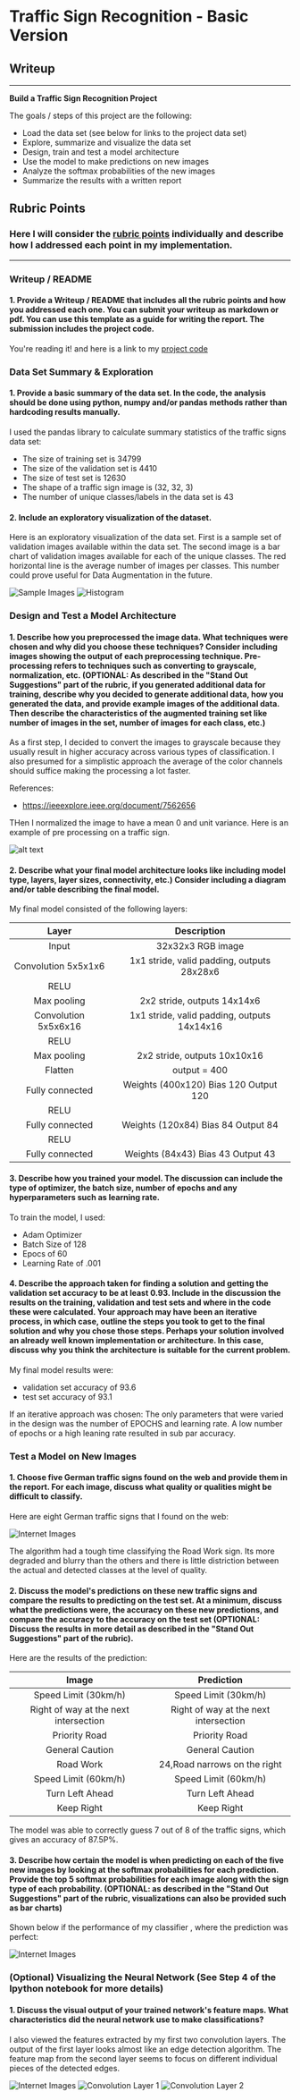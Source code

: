 # **Traffic Sign Recognition - Basic Version** 

## Writeup


---

**Build a Traffic Sign Recognition Project**

The goals / steps of this project are the following:
* Load the data set (see below for links to the project data set)
* Explore, summarize and visualize the data set
* Design, train and test a model architecture
* Use the model to make predictions on new images
* Analyze the softmax probabilities of the new images
* Summarize the results with a written report


[//]: # (Image References)

[image1]: ./images/image_samples.png "Image Samples"
[image2]: ./images/histogram_classes.png "Class Histogram"
[image3]: ./images/preprocess.png "Preprocess"
[image4]: ./images/internet_images.png "Internet Images"
[image5]: ./images/performance.png "Performance"
[image6]: ./images/image.png "Image"
[image7]: ./images/conv1.png "Conv1"
[image8]: ./images/conv2.png "Conv2"

## Rubric Points
### Here I will consider the [rubric points](https://review.udacity.com/#!/rubrics/481/view) individually and describe how I addressed each point in my implementation.  

---
### Writeup / README

#### 1. Provide a Writeup / README that includes all the rubric points and how you addressed each one. You can submit your writeup as markdown or pdf. You can use this template as a guide for writing the report. The submission includes the project code.

You're reading it! and here is a link to my [project code](https://github.com/shivaarunkumar/SelfDrivingCarEngineer/blob/master/CarND-Traffic-Sign-Classifier-Project/Traffic_Sign_Classifier.ipynb)

### Data Set Summary & Exploration

#### 1. Provide a basic summary of the data set. In the code, the analysis should be done using python, numpy and/or pandas methods rather than hardcoding results manually.

I used the pandas library to calculate summary statistics of the traffic
signs data set:

* The size of training set is 34799
* The size of the validation set is 4410
* The size of test set is 12630
* The shape of a traffic sign image is (32, 32, 3)
* The number of unique classes/labels in the data set is 43

#### 2. Include an exploratory visualization of the dataset.

Here is an exploratory visualization of the data set. First is a sample set of validation images available within the data set. The second image is a bar chart of validation images available for each of the unique classes. The red horizontal line is the average number of images per classes. This number could prove useful for Data Augmentation in the future.

![Sample Images][image1]
![Histogram][image2]

### Design and Test a Model Architecture

#### 1. Describe how you preprocessed the image data. What techniques were chosen and why did you choose these techniques? Consider including images showing the output of each preprocessing technique. Pre-processing refers to techniques such as converting to grayscale, normalization, etc. (OPTIONAL: As described in the "Stand Out Suggestions" part of the rubric, if you generated additional data for training, describe why you decided to generate additional data, how you generated the data, and provide example images of the additional data. Then describe the characteristics of the augmented training set like number of images in the set, number of images for each class, etc.)

As a first step, I decided to convert the images to grayscale because they usually result in higher accuracy across various types of classification. I also presumed for a simplistic approach the average of the color channels should suffice making the processing a lot faster.

References:
* https://ieeexplore.ieee.org/document/7562656

THen I normalized the image to have a mean 0 and unit variance. Here is an example of pre processing on a traffic sign.

![alt text][image3]



#### 2. Describe what your final model architecture looks like including model type, layers, layer sizes, connectivity, etc.) Consider including a diagram and/or table describing the final model.

My final model consisted of the following layers:

| Layer         		|     Description	        					| 
|:---------------------:|:---------------------------------------------:| 
| Input         		| 32x32x3 RGB image   							| 
| Convolution 5x5x1x6 	| 1x1 stride, valid padding, outputs 28x28x6 	|
| RELU					|												|
| Max pooling	      	| 2x2 stride,  outputs 14x14x6 				    |
| Convolution 5x5x6x16  | 1x1 stride, valid padding, outputs 14x14x16   |
| RELU					|												|
| Max pooling	      	| 2x2 stride,  outputs 10x10x16				    |
| Flatten               | output = 400                                  |
| Fully connected		| Weights (400x120) Bias 120 Output 120         |  						
| RELU					|												|
| Fully connected		| Weights (120x84) Bias 84 Output 84            |  						
| RELU					|												|
| Fully connected		| Weights (84x43) Bias 43 Output 43             |
 


#### 3. Describe how you trained your model. The discussion can include the type of optimizer, the batch size, number of epochs and any hyperparameters such as learning rate.

To train the model, I used:
* Adam Optimizer
* Batch Size of 128
* Epocs of 60
* Learning Rate of .001

#### 4. Describe the approach taken for finding a solution and getting the validation set accuracy to be at least 0.93. Include in the discussion the results on the training, validation and test sets and where in the code these were calculated. Your approach may have been an iterative process, in which case, outline the steps you took to get to the final solution and why you chose those steps. Perhaps your solution involved an already well known implementation or architecture. In this case, discuss why you think the architecture is suitable for the current problem.

My final model results were:

* validation set accuracy of 93.6
* test set accuracy of 93.1

If an iterative approach was chosen:
The only parameters that were varied in the design was the number of EPOCHS and learning rate. A low number of epochs or a high leaning rate resulted in sub par accuracy.
 

### Test a Model on New Images

#### 1. Choose five German traffic signs found on the web and provide them in the report. For each image, discuss what quality or qualities might be difficult to classify.

Here are eight German traffic signs that I found on the web:

![Internet Images][image4] 

The algorithm had a tough time classifying the Road Work sign. Its more degraded and blurry than the others and there is little distriction between the actual and detected classes at the level of quality.

#### 2. Discuss the model's predictions on these new traffic signs and compare the results to predicting on the test set. At a minimum, discuss what the predictions were, the accuracy on these new predictions, and compare the accuracy to the accuracy on the test set (OPTIONAL: Discuss the results in more detail as described in the "Stand Out Suggestions" part of the rubric).

Here are the results of the prediction:

| Image			                        |     Prediction	        					| 
|:-------------------------------------:|:---------------------------------------------:| 
| Speed Limit (30km/h)                  | Speed Limit (30km/h)							| 
| Right of way at the next intersection	| Right of way at the next intersection			|
| Priority Road			                | Priority Road							    	|
| General Caution  		                | General Caution		 		        		|
| Road Work 			                | 24,Road narrows on the right   				|
| Speed Limit (60km/h) 			        | Speed Limit (60km/h) 	 						|
| Turn Left Ahead 			            | Turn Left Ahead   							|
| Keep Right 			                | Keep Right 	       							|


The model was able to correctly guess 7 out of 8 of the traffic signs, which gives an accuracy of 87.5P%. 

#### 3. Describe how certain the model is when predicting on each of the five new images by looking at the softmax probabilities for each prediction. Provide the top 5 softmax probabilities for each image along with the sign type of each probability. (OPTIONAL: as described in the "Stand Out Suggestions" part of the rubric, visualizations can also be provided such as bar charts)

Shown below if the performance of my classifier , where the prediction was perfect:

![Internet Images][image5] 

### (Optional) Visualizing the Neural Network (See Step 4 of the Ipython notebook for more details)
#### 1. Discuss the visual output of your trained network's feature maps. What characteristics did the neural network use to make classifications?

I also viewed the features extracted by my first two convolution layers. The output of the first layer looks almost like an edge detection algorithm. The feature map from the second layer seems to focus on different individual pieces of the detected edges.


![Internet Images][image6] 
![Convolution Layer 1][image7] 
![Convolution Layer 2][image8] 